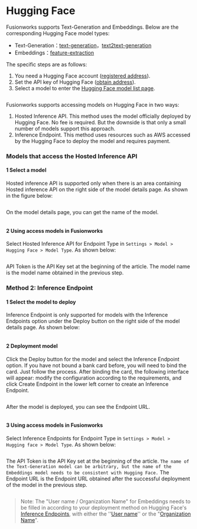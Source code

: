 # Hugging Face

Fusionworks supports Text-Generation and Embeddings. Below are the corresponding Hugging Face model types:

* Text-Generation：[text-generation](https://huggingface.co/models?pipeline\_tag=text-generation\&sort=trending)，[text2text-generation](https://huggingface.co/models?pipeline\_tag=text2text-generation\&sort=trending)&#x20;
* Embeddings：[feature-extraction](https://huggingface.co/models?pipeline\_tag=feature-extraction\&sort=trending)

The specific steps are as follows:

1. You need a Hugging Face account ([registered address](https://huggingface.co/join)).
2. Set the API key of Hugging Face ([obtain address](https://huggingface.co/settings/tokens)).
3. Select a model to enter the [Hugging Face model list page](https://huggingface.co/models?pipeline_tag=text-generation\&sort=trending).

<figure><img src="/en/.gitbook/assets/guides/model-configuration/huggingface/image (14) (1) (1) (1).png" alt=""><figcaption></figcaption></figure>

Fusionworks supports accessing models on Hugging Face in two ways:

1. Hosted Inference API. This method uses the model officially deployed by Hugging Face. No fee is required. But the downside is that only a small number of models support this approach.
2. Inference Endpoint. This method uses resources such as AWS accessed by the Hugging Face to deploy the model and requires payment.

### Models that access the Hosted Inference API

#### 1 Select a model

Hosted inference API is supported only when there is an area containing Hosted inference API on the right side of the model details page. As shown in the figure below:

<figure><img src="/en/.gitbook/assets/guides/model-configuration/huggingface/check-hosted-api.png" alt=""><figcaption></figcaption></figure>

On the model details page, you can get the name of the model.

<figure><img src="/en/.gitbook/assets/guides/model-configuration/huggingface/get-model-name.png" alt=""><figcaption></figcaption></figure>

#### 2 Using access models in Fusionworks

Select Hosted Inference API for Endpoint Type in `Settings > Model > Hugging Face > Model Type`. As shown below:

<figure><img src="/en/.gitbook/assets/guides/model-configuration/huggingface/create-model.png" alt=""><figcaption></figcaption></figure>

API Token is the API Key set at the beginning of the article. The model name is the model name obtained in the previous step.



### Method 2: Inference Endpoint

#### 1 Select the model to deploy

Inference Endpoint is only supported for models with the Inference Endpoints option under the Deploy button on the right side of the model details page. As shown below:

<figure><img src="/en/.gitbook/assets/guides/model-configuration/huggingface/select-model-deploy.png" alt=""><figcaption></figcaption></figure>



#### 2 Deployment model

Click the Deploy button for the model and select the Inference Endpoint option. If you have not bound a bank card before, you will need to bind the card. Just follow the process. After binding the card, the following interface will appear: modify the configuration according to the requirements, and click Create Endpoint in the lower left corner to create an Inference Endpoint.

<figure><img src="/en/.gitbook/assets/guides/model-configuration/huggingface/deploy-model.png" alt=""><figcaption></figcaption></figure>

After the model is deployed, you can see the Endpoint URL.

<figure><img src="/en/.gitbook/assets/guides/model-configuration/huggingface/endpoint-url.png" alt=""><figcaption></figcaption></figure>

#### 3 Using access models in Fusionworks

Select Inference Endpoints for Endpoint Type in `Settings > Model > Hugging face > Model Type`. As shown below:

<figure><img src="/en/.gitbook/assets/guides/model-configuration/huggingface/use-model-in-fusionworks.png" alt=""><figcaption></figcaption></figure>

The API Token is the API Key set at the beginning of the article. ```The name of the Text-Generation model can be arbitrary, but the name of the Embeddings model needs to be consistent with Hugging Face.``` The Endpoint URL is the Endpoint URL obtained after the successful deployment of the model in the previous step.

<figure><img src="/en/.gitbook/assets/guides/model-configuration/huggingface/endpoint-url-2.png" alt=""><figcaption></figcaption></figure>

> Note: The "User name / Organization Name" for Embeddings needs to be filled in according to your deployment method on Hugging Face's [Inference Endpoints](https://huggingface.co/docs/inference-endpoints/guides/access), with either the ''[User name](https://huggingface.co/settings/account)'' or the "[Organization Name](https://ui.endpoints.huggingface.co/)".
